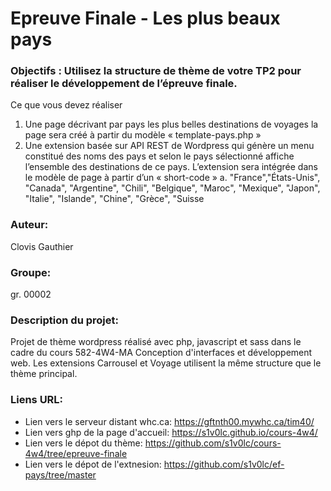 # Epreuve Finale - Les plus beaux pays #

### Objectifs :  Utilisez la structure de thème de votre TP2 pour réaliser le développement de l’épreuve finale. 
Ce que vous devez réaliser
1.	Une page décrivant par pays les plus belles destinations de voyages la page sera créé à partir du modèle « template-pays.php » 
2.	Une extension basée sur API REST de Wordpress qui génère un menu constitué des noms des pays et selon le pays sélectionné affiche l’ensemble des destinations de ce pays. L’extension sera intégrée dans le modèle de page à partir d’un « short-code »
a.	    "France","États-Unis", "Canada", "Argentine", "Chili", "Belgique", "Maroc", "Mexique", "Japon", "Italie", "Islande", "Chine", "Grèce", "Suisse

### Auteur:
Clovis Gauthier

### Groupe:
gr. 00002

### Description du projet:
Projet de thème wordpress réalisé avec php, javascript et sass dans le cadre du cours 582-4W4-MA Conception d'interfaces et développement web.
Les extensions Carrousel et Voyage utilisent la même structure que le thème principal.

### Liens URL:
- Lien vers le serveur distant whc.ca: https://gftnth00.mywhc.ca/tim40/
- Lien vers ghp de la page d'accueil: https://s1v0lc.github.io/cours-4w4/
- Lien vers le dépot du thème: https://github.com/s1v0lc/cours-4w4/tree/epreuve-finale
- Lien vers le dépot de l'extnesion: https://github.com/s1v0lc/ef-pays/tree/master